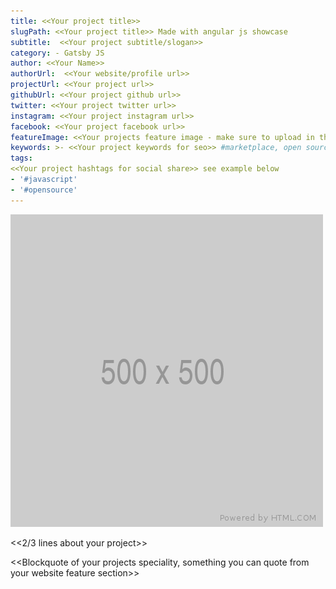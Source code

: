 ```yaml
---
title: <<Your project title>>
slugPath: <<Your project title>> Made with angular js showcase
subtitle:  <<Your project subtitle/slogan>>
category: - Gatsby JS
author: <<Your Name>>
authorUrl:  <<Your website/profile url>>
projectUrl: <<Your project url>>
githubUrl: <<Your project github url>>
twitter: <<Your project twitter url>>
instagram: <<Your project instagram url>>
facebook: <<Your project facebook url>>
featureImage: <<Your projects feature image - make sure to upload in the uploads folder>> #/uploads/pagekit-made-with-vue-js.png
keywords: >- <<Your project keywords for seo>> #marketplace, open source
tags:
<<Your project hashtags for social share>> see example below
- '#javascript'
- '#opensource'
---
```


[![Feature Image](/uploads/your-project-image.png)](https://madewithjavascript.club/ "Your Project | Made with Vue JS")

<<2/3 lines about your project>>

<<Blockquote of your projects speciality, something you can quote from your website feature section>>
